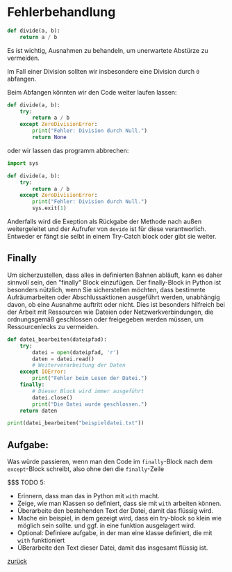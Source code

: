 # Fehlerbehandlung

```python
def divide(a, b):
    return a / b
```

Es ist wichtig, Ausnahmen zu behandeln, um unerwartete Abstürze zu vermeiden.

Im Fall einer Division sollten wir insbesondere eine Division durch `0` abfangen.

Beim Abfangen könnten wir den Code weiter laufen lassen:

```python
def divide(a, b):
    try:
        return a / b
    except ZeroDivisionError:
        print("Fehler: Division durch Null.")
        return None
```

oder wir lassen das programm abbrechen:

```python
import sys

def divide(a, b):
    try:
        return a / b
    except ZeroDivisionError:
        print("Fehler: Division durch Null.")
        sys.exit(1)
```

Anderfalls wird die Exeption als Rückgabe der Methode nach außen weitergeleitet und der Aufrufer von `devide` ist für diese verantworlich.
Entweder er fängt sie selbt in einem Try-Catch block oder gibt sie weiter.

## Finally

Um sicherzustellen, dass alles in definierten Bahnen abläuft, kann es daher sinnvoll sein, den "finally" Block
einzufügen. Der finally-Block in Python ist besonders nützlich, wenn Sie sicherstellen möchten, dass bestimmte
Aufräumarbeiten oder Abschlussaktionen ausgeführt werden, unabhängig davon, ob eine Ausnahme auftritt oder nicht. Dies
ist besonders hilfreich bei der Arbeit mit Ressourcen wie Dateien oder Netzwerkverbindungen, die ordnungsgemäß
geschlossen oder freigegeben werden müssen, um Ressourcenlecks zu vermeiden.

```python
def datei_bearbeiten(dateipfad):
    try:
        datei = open(dateipfad, 'r')
        daten = datei.read()
        # Weiterverarbeitung der Daten
    except IOError:
        print("Fehler beim Lesen der Datei.")
    finally:
        # Dieser Block wird immer ausgeführt
        datei.close()
        print("Die Datei wurde geschlossen.")
    return daten

print(datei_bearbeiten("beispieldatei.txt"))
```
## Aufgabe: 
Was würde passieren, wenn man den Code im `finally`-Block nach dem `except`-Block schreibt, also ohne den die `finally`-Zeile

$$$ TODO 5:
* Erinnern, dass man das in Python mit `with` macht.
* Zeige, wie man Klassen so definiert, dass sie mit `with` arbeiten können.
* Überarbeite den bestehenden Text der Datei, damit das flüssig wird.
* Mache ein beispiel, in dem gezeigt wird, dass ein try-block so klein wie möglich sein sollte. und ggf. in eine funktion ausgelagert wird.
* Optional: Definiere aufgabe, in der man eine klasse definiert, die mit `with` funktioniert
* ÜBerarbeite den Text dieser Datei, damit das insgesamt flüssig ist.

[zurück](../TheGoodPractices)